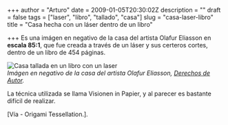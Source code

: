 +++
author = "Arturo"
date = 2009-01-05T20:30:02Z
description = ""
draft = false
tags = ["laser", "libro", "tallado", "casa"]
slug = "casa-laser-libro"
title = "Casa hecha con un láser dentro de un libro"

+++
Es una imágen en negativo de la casa del artista Olafur Eliasson en **escala 85:1**, que fue creada a través de un láser y sus certeros cortes, dentro de un libro de 454 páginas.

![Casa tallada en un libro con un laser](/images/import/52-casa-laser.jpg)<br />
<cite>Imágen en negativo de la casa del artista Olafur Eliasson, [Derechos de Autor](http://www.kremo.de).</cite>

La técnica utilizada se llama Visionen in Papier, y al parecer es bastante difícil de realizar.

[Vía - Origami Tessellation.].
